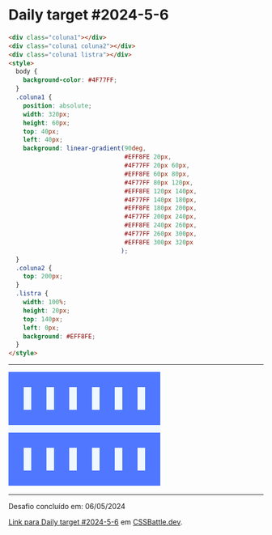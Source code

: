 # Daily target #2024-5-6

```HTML
<div class="coluna1"></div>
<div class="coluna1 coluna2"></div>
<div class="coluna1 listra"></div>
<style>
  body {
    background-color: #4F77FF;
  }
  .coluna1 {
    position: absolute;
    width: 320px;
    height: 60px;
    top: 40px;
    left: 40px;
    background: linear-gradient(90deg,
                                #EFF8FE 20px,
                                #4F77FF 20px 60px,
                                #EFF8FE 60px 80px,
                                #4F77FF 80px 120px,
                                #EFF8FE 120px 140px,
                                #4F77FF 140px 180px,
                                #EFF8FE 180px 200px,
                                #4F77FF 200px 240px,
                                #EFF8FE 240px 260px,
                                #4F77FF 260px 300px,
                                #EFF8FE 300px 320px
                               );
  }
  .coluna2 {
    top: 200px;
  }
  .listra {
    width: 100%;
    height: 20px;
    top: 140px;
    left: 0px;
    background: #EFF8FE;
  }
</style>
```

---
<img src="media/2024-5-6.png" title="Daily target #2024-5-6" width="300px">

---

Desafio concluído em: 06/05/2024

[Link para Daily target #2024-5-6](https://cssbattle.dev/play/5tiRRNpBoJHnfJJ0N5Wy) em [CSSBattle.dev](https://cssbattle.dev/).